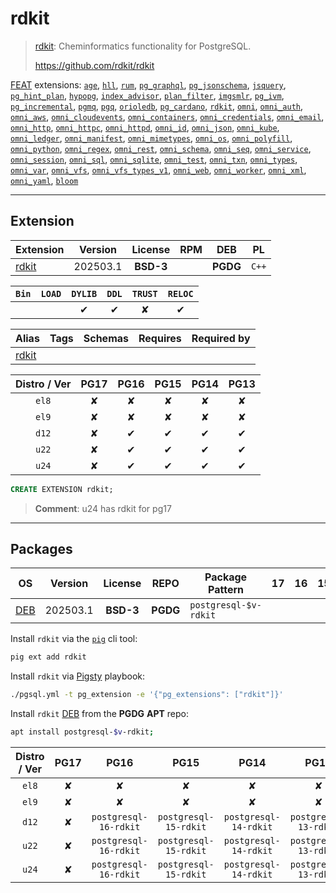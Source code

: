 # rdkit


> [rdkit](https://github.com/rdkit/rdkit): Cheminformatics functionality for PostgreSQL.
>
> https://github.com/rdkit/rdkit





[FEAT](/feat) extensions: [`age`](/age), [`hll`](/hll), [`rum`](/rum), [`pg_graphql`](/pg_graphql), [`pg_jsonschema`](/pg_jsonschema), [`jsquery`](/jsquery), [`pg_hint_plan`](/pg_hint_plan), [`hypopg`](/hypopg), [`index_advisor`](/index_advisor), [`plan_filter`](/plan_filter), [`imgsmlr`](/imgsmlr), [`pg_ivm`](/pg_ivm), [`pg_incremental`](/pg_incremental), [`pgmq`](/pgmq), [`pgq`](/pgq), [`orioledb`](/orioledb), [`pg_cardano`](/pg_cardano), [`rdkit`](/rdkit), [`omni`](/omni), [`omni_auth`](/omni_auth), [`omni_aws`](/omni_aws), [`omni_cloudevents`](/omni_cloudevents), [`omni_containers`](/omni_containers), [`omni_credentials`](/omni_credentials), [`omni_email`](/omni_email), [`omni_http`](/omni_http), [`omni_httpc`](/omni_httpc), [`omni_httpd`](/omni_httpd), [`omni_id`](/omni_id), [`omni_json`](/omni_json), [`omni_kube`](/omni_kube), [`omni_ledger`](/omni_ledger), [`omni_manifest`](/omni_manifest), [`omni_mimetypes`](/omni_mimetypes), [`omni_os`](/omni_os), [`omni_polyfill`](/omni_polyfill), [`omni_python`](/omni_python), [`omni_regex`](/omni_regex), [`omni_rest`](/omni_rest), [`omni_schema`](/omni_schema), [`omni_seq`](/omni_seq), [`omni_service`](/omni_service), [`omni_session`](/omni_session), [`omni_sql`](/omni_sql), [`omni_sqlite`](/omni_sqlite), [`omni_test`](/omni_test), [`omni_txn`](/omni_txn), [`omni_types`](/omni_types), [`omni_var`](/omni_var), [`omni_vfs`](/omni_vfs), [`omni_vfs_types_v1`](/omni_vfs_types_v1), [`omni_web`](/omni_web), [`omni_worker`](/omni_worker), [`omni_xml`](/omni_xml), [`omni_yaml`](/omni_yaml), [`bloom`](/bloom)


-------
## Extension


| Extension | Version | License | RPM | DEB | PL |
|-----------|:-------:|:-------:|:---:|:---:|:--:|
| [rdkit](https://github.com/rdkit/rdkit) | 202503.1 | **<span class="tcblue">BSD-3</span>** |  | **<span class="tccyan">PGDG</span>** | `C++` |



| `Bin` | `LOAD` | `DYLIB` | `DDL` | `TRUST` | `RELOC` |
|:-----:|:------:|:-------:|:-----:|:-------:|:-------:|
|  |  | <span class="tcblue">✔</span> | <span class="tcblue">✔</span> | <span class="tcwarn">✘</span> | <span class="tcblue">✔</span> |



| Alias | Tags | Schemas | Requires | Required by |
|-------|------|---------|----------|-------------|
| [rdkit](/rdkit) |  |  |  |  |



| Distro / Ver | PG17 | PG16 | PG15 | PG14 | PG13 |
|:------------:|:----:|:----:|:----:|:----:|:----:|
| `el8` | <span class="tcred">✘</span> | <span class="tcred">✘</span> | <span class="tcred">✘</span> | <span class="tcred">✘</span> | <span class="tcred">✘</span> |
| `el9` | <span class="tcred">✘</span> | <span class="tcred">✘</span> | <span class="tcred">✘</span> | <span class="tcred">✘</span> | <span class="tcred">✘</span> |
| `d12` | <span class="tcred">✘</span> | <span class="tcblue">✔</span> | <span class="tcblue">✔</span> | <span class="tcblue">✔</span> | <span class="tcblue">✔</span> |
| `u22` | <span class="tcred">✘</span> | <span class="tcblue">✔</span> | <span class="tcblue">✔</span> | <span class="tcblue">✔</span> | <span class="tcblue">✔</span> |
| `u24` | <span class="tcred">✘</span> | <span class="tcblue">✔</span> | <span class="tcblue">✔</span> | <span class="tcblue">✔</span> | <span class="tcblue">✔</span> |





```sql
CREATE EXTENSION rdkit;
```
> **Comment**: u24 has rdkit for pg17
-----------


## Packages


| OS | Version | License | REPO | Package Pattern | 17 | 16 | 15 | 14 | 13 | Dependency |
|:--:|---------|:-------:|:----:|-----------------|:--:|:--:|:--:|:--:|:--:|------------|
| [DEB](/deb) | 202503.1 | **<span class="tcblue">BSD-3</span>** | **<span class="tccyan">PGDG</span>** | `postgresql-$v-rdkit` |  |  |  |  |  |  |



Install `rdkit` via the [`pig`](https://github.com/pgsty/pig) cli tool:

```bash
pig ext add rdkit
```


Install `rdkit` via [Pigsty](https://pigsty.io/docs/pgext/usage/install/) playbook:

```bash
./pgsql.yml -t pg_extension -e '{"pg_extensions": ["rdkit"]}'
```


Install `rdkit` [DEB](/deb) from the **<span class="tccyan">PGDG</span>** **APT** repo:

```bash
apt install postgresql-$v-rdkit;
```




| Distro / Ver | PG17 | PG16 | PG15 | PG14 | PG13 |
|:------------:|:----:|:----:|:----:|:----:|:----:|
| `el8` | <span class="tcred">✘</span> | <span class="tcred">✘</span> | <span class="tcred">✘</span> | <span class="tcred">✘</span> | <span class="tcred">✘</span> |
| `el9` | <span class="tcred">✘</span> | <span class="tcred">✘</span> | <span class="tcred">✘</span> | <span class="tcred">✘</span> | <span class="tcred">✘</span> |
| `d12` | <span class="tcred">✘</span> | `postgresql-16-rdkit` | `postgresql-15-rdkit` | `postgresql-14-rdkit` | `postgresql-13-rdkit` |
| `u22` | <span class="tcred">✘</span> | `postgresql-16-rdkit` | `postgresql-15-rdkit` | `postgresql-14-rdkit` | `postgresql-13-rdkit` |
| `u24` | <span class="tcred">✘</span> | `postgresql-16-rdkit` | `postgresql-15-rdkit` | `postgresql-14-rdkit` | `postgresql-13-rdkit` |





